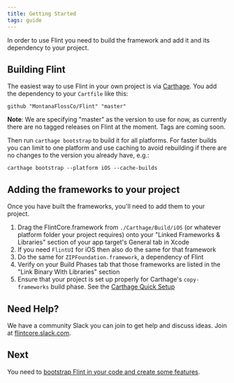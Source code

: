 ```yaml
---
title: Getting Started
tags: guide
---
```


In order to use Flint you need to build the framework and add it and its dependency to your project.

## Building Flint

The easiest way to use Flint in your own project is via [Carthage](https://github.com/Carthage/Carthage). You add the dependency to your `Cartfile` like this:

```
github "MontanaFlossCo/Flint" "master"
```

**Note**: We are specifying "master" as the version to use for now, as currently there are no tagged releases on Flint at the moment. Tags are coming soon.

Then run `carthage bootstrap` to build it for all platforms. For faster builds you can limit to one platform and use caching to avoid rebuilding if there are no changes to the version you already have, e.g.:

```
carthage bootstrap --platform iOS --cache-builds
```

## Adding the frameworks to your project

Once you have built the frameworks, you'll need to add them to your project.

1. Drag the FlintCore.framework from `./Carthage/Build/iOS` (or whatever platform folder your project requires) onto your "Linked Frameworks & Libraries" section of your app target's General tab in Xcode
2. If you need `FlintUI` for iOS then also do the same for that framework
3. Do the same for `ZIPFoundation.framework`, a dependency of Flint
4. Verify on your Build Phases tab that those frameworks are listed in the "Link Binary With Libraries" section
5. Ensure that your project is set up properly for Carthage's `copy-frameworks` build phase. See the [Carthage Quick Setup](https://github.com/Carthage/Carthage#quick-start)

## Need Help?

We have a community Slack you can join to get help and discuss ideas. Join at [flintcore.slack.com](https://join.slack.com/t/flintcore/shared_invite/enQtMzUwOTU4NTU0OTYwLWMxYTNiOTNjNmVkOTM3ZDgwNzZiNzJiNmE2NWUyMzUzMjg3ZTg4YjNmMjdhYmZkYTlmYmI2ZDQ5NjU0ZmQ3ZjU).

## Next

You need to [bootstrap Flint in your code and create some features](features_and_actions).
